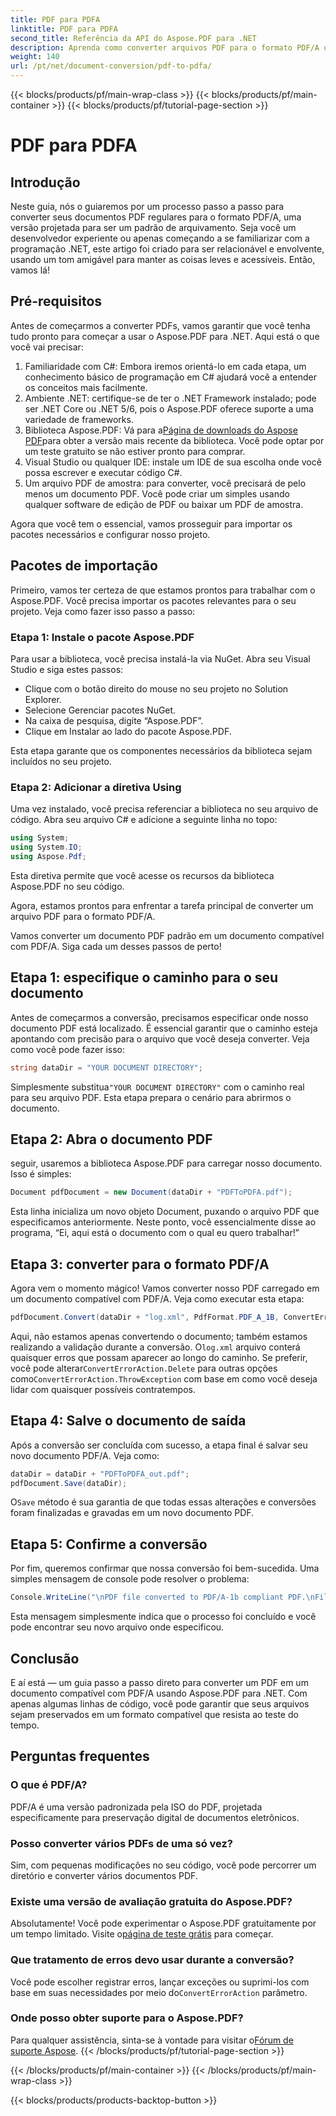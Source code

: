 ```yaml
---
title: PDF para PDFA
linktitle: PDF para PDFA
second_title: Referência da API do Aspose.PDF para .NET
description: Aprenda como converter arquivos PDF para o formato PDF/A usando o Aspose.PDF para .NET com este tutorial passo a passo.
weight: 140
url: /pt/net/document-conversion/pdf-to-pdfa/
---
```


{{< blocks/products/pf/main-wrap-class >}}
{{< blocks/products/pf/main-container >}}
{{< blocks/products/pf/tutorial-page-section >}}

# PDF para PDFA

## Introdução

Neste guia, nós o guiaremos por um processo passo a passo para converter seus documentos PDF regulares para o formato PDF/A, uma versão projetada para ser um padrão de arquivamento. Seja você um desenvolvedor experiente ou apenas começando a se familiarizar com a programação .NET, este artigo foi criado para ser relacionável e envolvente, usando um tom amigável para manter as coisas leves e acessíveis. Então, vamos lá!

## Pré-requisitos

Antes de começarmos a converter PDFs, vamos garantir que você tenha tudo pronto para começar a usar o Aspose.PDF para .NET. Aqui está o que você vai precisar:

1. Familiaridade com C#: Embora iremos orientá-lo em cada etapa, um conhecimento básico de programação em C# ajudará você a entender os conceitos mais facilmente.
2. Ambiente .NET: certifique-se de ter o .NET Framework instalado; pode ser .NET Core ou .NET 5/6, pois o Aspose.PDF oferece suporte a uma variedade de frameworks.
3.  Biblioteca Aspose.PDF: Vá para a[Página de downloads do Aspose PDF](https://releases.aspose.com/pdf/net)para obter a versão mais recente da biblioteca. Você pode optar por um teste gratuito se não estiver pronto para comprar.
4. Visual Studio ou qualquer IDE: instale um IDE de sua escolha onde você possa escrever e executar código C#.
5. Um arquivo PDF de amostra: para converter, você precisará de pelo menos um documento PDF. Você pode criar um simples usando qualquer software de edição de PDF ou baixar um PDF de amostra.

Agora que você tem o essencial, vamos prosseguir para importar os pacotes necessários e configurar nosso projeto.

## Pacotes de importação

Primeiro, vamos ter certeza de que estamos prontos para trabalhar com o Aspose.PDF. Você precisa importar os pacotes relevantes para o seu projeto. Veja como fazer isso passo a passo:

### Etapa 1: Instale o pacote Aspose.PDF

Para usar a biblioteca, você precisa instalá-la via NuGet. Abra seu Visual Studio e siga estes passos:

- Clique com o botão direito do mouse no seu projeto no Solution Explorer.
- Selecione Gerenciar pacotes NuGet.
- Na caixa de pesquisa, digite “Aspose.PDF”.
- Clique em Instalar ao lado do pacote Aspose.PDF.

Esta etapa garante que os componentes necessários da biblioteca sejam incluídos no seu projeto.

### Etapa 2: Adicionar a diretiva Using

Uma vez instalado, você precisa referenciar a biblioteca no seu arquivo de código. Abra seu arquivo C# e adicione a seguinte linha no topo:

```csharp
using System;
using System.IO;
using Aspose.Pdf;
```

Esta diretiva permite que você acesse os recursos da biblioteca Aspose.PDF no seu código.

Agora, estamos prontos para enfrentar a tarefa principal de converter um arquivo PDF para o formato PDF/A.

Vamos converter um documento PDF padrão em um documento compatível com PDF/A. Siga cada um desses passos de perto!

## Etapa 1: especifique o caminho para o seu documento

Antes de começarmos a conversão, precisamos especificar onde nosso documento PDF está localizado. É essencial garantir que o caminho esteja apontando com precisão para o arquivo que você deseja converter. Veja como você pode fazer isso:

```csharp
string dataDir = "YOUR DOCUMENT DIRECTORY";
```

 Simplesmente substitua`"YOUR DOCUMENT DIRECTORY"` com o caminho real para seu arquivo PDF. Esta etapa prepara o cenário para abrirmos o documento.

## Etapa 2: Abra o documento PDF

seguir, usaremos a biblioteca Aspose.PDF para carregar nosso documento. Isso é simples:

```csharp
Document pdfDocument = new Document(dataDir + "PDFToPDFA.pdf");
```

Esta linha inicializa um novo objeto Document, puxando o arquivo PDF que especificamos anteriormente. Neste ponto, você essencialmente disse ao programa, “Ei, aqui está o documento com o qual eu quero trabalhar!”

## Etapa 3: converter para o formato PDF/A

Agora vem o momento mágico! Vamos converter nosso PDF carregado em um documento compatível com PDF/A. Veja como executar esta etapa:

```csharp
pdfDocument.Convert(dataDir + "log.xml", PdfFormat.PDF_A_1B, ConvertErrorAction.Delete);
```

 Aqui, não estamos apenas convertendo o documento; também estamos realizando a validação durante a conversão. O`log.xml` arquivo conterá quaisquer erros que possam aparecer ao longo do caminho. Se preferir, você pode alterar`ConvertErrorAction.Delete` para outras opções como`ConvertErrorAction.ThrowException` com base em como você deseja lidar com quaisquer possíveis contratempos.

## Etapa 4: Salve o documento de saída

Após a conversão ser concluída com sucesso, a etapa final é salvar seu novo documento PDF/A. Veja como:

```csharp
dataDir = dataDir + "PDFToPDFA_out.pdf";
pdfDocument.Save(dataDir);
```

 O`Save` método é sua garantia de que todas essas alterações e conversões foram finalizadas e gravadas em um novo documento PDF.

## Etapa 5: Confirme a conversão

Por fim, queremos confirmar que nossa conversão foi bem-sucedida. Uma simples mensagem de console pode resolver o problema:

```csharp
Console.WriteLine("\nPDF file converted to PDF/A-1b compliant PDF.\nFile saved at " + dataDir);
```

Esta mensagem simplesmente indica que o processo foi concluído e você pode encontrar seu novo arquivo onde especificou.

## Conclusão

E aí está — um guia passo a passo direto para converter um PDF em um documento compatível com PDF/A usando Aspose.PDF para .NET. Com apenas algumas linhas de código, você pode garantir que seus arquivos sejam preservados em um formato compatível que resista ao teste do tempo.


## Perguntas frequentes

### O que é PDF/A?
PDF/A é uma versão padronizada pela ISO do PDF, projetada especificamente para preservação digital de documentos eletrônicos.

### Posso converter vários PDFs de uma só vez?
Sim, com pequenas modificações no seu código, você pode percorrer um diretório e converter vários documentos PDF.

### Existe uma versão de avaliação gratuita do Aspose.PDF?
Absolutamente! Você pode experimentar o Aspose.PDF gratuitamente por um tempo limitado. Visite o[página de teste grátis](https://releases.aspose.com/) para começar.

### Que tratamento de erros devo usar durante a conversão?
 Você pode escolher registrar erros, lançar exceções ou suprimi-los com base em suas necessidades por meio do`ConvertErrorAction` parâmetro.

### Onde posso obter suporte para o Aspose.PDF?
 Para qualquer assistência, sinta-se à vontade para visitar o[Fórum de suporte Aspose](https://forum.aspose.com/c/pdf/10).
{{< /blocks/products/pf/tutorial-page-section >}}

{{< /blocks/products/pf/main-container >}}
{{< /blocks/products/pf/main-wrap-class >}}

{{< blocks/products/products-backtop-button >}}
